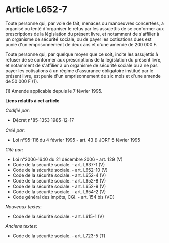 # Article L652-7

Toute personne qui, par voie de fait, menaces ou manoeuvres concertées, a organisé ou tenté d'organiser le refus par les
assujettis de se conformer aux prescriptions de la législation du présent livre, et notamment de s'affilier à un organisme de
sécurité sociale, ou de payer les cotisations dues est punie d'un emprisonnement de deux ans et d'une amende de 200 000 F.

Toute personne qui, par quelque moyen que ce soit, incite les assujettis à refuser de se conformer aux prescriptions de la
législation du présent livre, et notamment de s'affilier à un organisme de sécurité sociale ou à ne pas payer les cotisations
à un régime d'assurance obligatoire institué par le présent livre, est punie d'un emprisonnement de six mois et d'une amende
de 50 000 F (1).

(1) Amende applicable depuis le 7 février 1995.

**Liens relatifs à cet article**

_Codifié par_:

  - Décret n°85-1353 1985-12-17

_Créé par_:

  - Loi n°95-116 du 4 février 1995 - art. 43 () JORF 5 février 1995

_Cité par_:

  - Loi n°2006-1640 du 21 décembre 2006 - art. 129 (V)
  - Code de la sécurité sociale. - art. L637-1 (V)
  - Code de la sécurité sociale. - art. L652-10 (V)
  - Code de la sécurité sociale. - art. L652-4 (V)
  - Code de la sécurité sociale. - art. L652-8 (V)
  - Code de la sécurité sociale. - art. L652-9 (V)
  - Code de la sécurité sociale. - art. L654-2 (V)
  - Code général des impôts, CGI. - art. 154 bis (VD)

_Nouveaux textes_:

  - Code de la sécurité sociale. - art. L615-1 (V)

_Anciens textes_:

  - Code de la sécurité sociale. - art. L723-5 (T)
